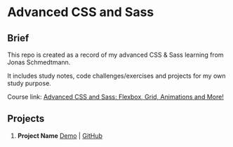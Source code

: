 # Advanced CSS and Sass

## Brief

This repo is created as a record of my advanced CSS & Sass learning from Jonas Schmedtmann.

It includes study notes, code challenges/exercises and projects for my own study purpose.

Course link:
[Advanced CSS and Sass: Flexbox, Grid, Animations and More!](https://www.udemy.com/share/101Wkw2@PkdKV1pfSlIJcEdKBEtnVD1u/)

## Projects

1. **Project Name** [Demo](https://howiework.github.io/FIXME/) | [GitHub](https://github.com/HowieWork/FIXME)
